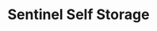 ---
title: "Sentinel Self Storage"
url: /churchville/sentinel-self-storage/
shop: storage rental
---